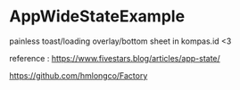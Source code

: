 # AppWideStateExample


painless toast/loading overlay/bottom sheet in kompas.id <3 

reference :
https://www.fivestars.blog/articles/app-state/


https://github.com/hmlongco/Factory
